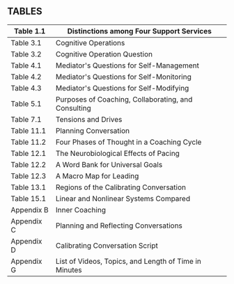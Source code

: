 ## TABLES

| Table 1.1   | Distinctions among Four Support Services              |
|-------------|-------------------------------------------------------|
| Table 3.1   | Cognitive Operations                                  |
| Table 3.2   | Cognitive Operation Question                          |
| Table 4.1   | Mediator's Questions for Self-Management              |
| Table 4.2   | Mediator's Questions for Self-Monitoring              |
| Table 4.3   | Mediator's Questions for Self-Modifying               |
| Table 5.1   | Purposes of Coaching, Collaborating, and Consulting   |
| Table 7.1   | Tensions and Drives                                   |
| Table 11.1  | Planning Conversation                                 |
| Table 11.2  | Four Phases of Thought in a Coaching Cycle            |
| Table 12.1  | The Neurobiological Effects of Pacing                 |
| Table 12.2  | A Word Bank for Universal Goals                       |
| Table 12.3  | A Macro Map for Leading                               |
| Table 13.1  | Regions of the Calibrating Conversation               |
| Table 15.1  | Linear and Nonlinear Systems Compared                 |
| Appendix B  | Inner Coaching                                        |
| Appendix C  | Planning and Reflecting Conversations                 |
| Appendix D  | Calibrating Conversation Script                       |
| Appendix G  | List of Videos, Topics, and Length of Time in Minutes |